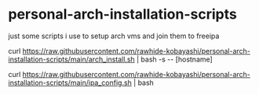 # personal-arch-installation-scripts

just some scripts i use to setup arch vms and join them to freeipa

curl https://raw.githubusercontent.com/rawhide-kobayashi/personal-arch-installation-scripts/main/arch_install.sh | bash -s -- [hostname]

curl https://raw.githubusercontent.com/rawhide-kobayashi/personal-arch-installation-scripts/main/ipa_config.sh | bash
